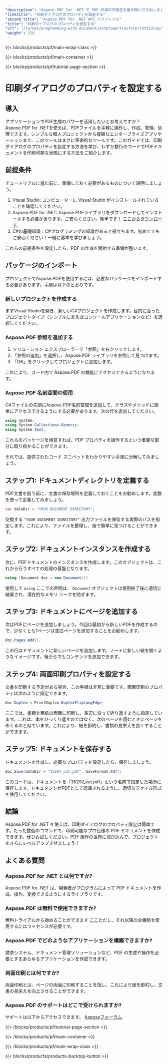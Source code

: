 ```yaml
---
"description": "Aspose.PDF for .NET で PDF 作成の可能性を最大限に引き出しましょう。このガイドを使えば、印刷プロパティを簡単に設定できます。"
"linktitle": "印刷ダイアログのプロパティを設定する"
"second_title": "Aspose.PDF for .NET API リファレンス"
"title": "印刷ダイアログのプロパティを設定する"
"url": "/ja/net/programming-with-document/setpropertiesforprintdialog/"
"weight": 320
---
```


{{< blocks/products/pf/main-wrap-class >}}

{{< blocks/products/pf/main-container >}}

{{< blocks/products/pf/tutorial-page-section >}}

# 印刷ダイアログのプロパティを設定する

## 導入

アプリケーションでPDF生成のパワーを活用したいとお考えですか？Aspose.PDF for .NETを使えば、PDFファイルを手軽に操作し、作成、管理、処理できます。シンプルな個人プロジェクトから複雑なエンタープライズアプリケーションまで、このツールはまさに革命的なツールです。このガイドでは、印刷ダイアログのプロパティを設定する方法を学び、わずか数行のコードでPDFドキュメントを印刷可能な状態にする方法をご紹介します。

## 前提条件

チュートリアルに進む前に、準備しておく必要があるものについて説明しましょう。

1. Visual Studio: コンピューターに Visual Studio がインストールされていることを確認してください。
2. Aspose.PDF for .NET: Aspose.PDFライブラリをダウンロードしてインストールする必要があります。ご安心ください。簡単です！ [ここからダウンロード](https://releases。aspose.com/pdf/net/).
3. C#の基礎知識：C#プログラミングの知識があると役立ちます。初めてでもご安心ください！一緒に基本を学びましょう。 

これらの前提条件を設定したら、PDF の作成を開始する準備が整います。

## パッケージのインポート

プロジェクトでAspose.PDFを使用するには、必要なパッケージをインポートする必要があります。手順は以下のとおりです。

### 新しいプロジェクトを作成する

まずVisual Studioを開き、新しいC#プロジェクトを作成します。目的に合ったプロジェクトタイプ（シンプルに言えばコンソールアプリケーションなど）を選択してください。

### Aspose.PDF 参照を追加する

1. ソリューション エクスプローラーで「参照」を右クリックします。
2. 「参照の追加」を選択し、Aspose.PDF ライブラリを参照して見つけます。
3. 「OK」をクリックしてプロジェクトに追加します。

これにより、コード内で Aspose.PDF の機能にアクセスできるようになります。

### Aspose.PDF 名前空間の使用

C#ファイルの先頭にAspose.PDF名前空間を追加して、クラスやメソッドに簡単にアクセスできるようにする必要があります。次の行を追加してください。

```csharp
using System;
using System.Collections.Generic;
using System.Text;
```

これらのパッケージを用意すれば、PDF プロパティを操作するという重要な部分に取り掛かることができます。

それでは、提供されたコード スニペットをわかりやすい手順に分解してみましょう。

## ステップ1: ドキュメントディレクトリを定義する

PDF文書を扱う前に、文書の保存場所を定義しておくことをお勧めします。変数を使って定義してみましょう。

```csharp
var dataDir = "YOUR DOCUMENT DIRECTORY";
```
交換する `"YOUR DOCUMENT DIRECTORY"` 出力ファイルを保存する実際のパスを指定します。これにより、ファイルを整理し、後で簡単に見つけることができます。

## ステップ2: ドキュメントインスタンスを作成する

次に、PDFドキュメントのインスタンスを作成します。このオブジェクトは、これから行うすべての処理の基盤となります。

```csharp
using (Document doc = new Document())
```

使用して `using` ここでの声明は、 `Document` オブジェクトは使用終了後に適切に破棄され、潜在的なメモリ リークを防ぎます。

## ステップ3: ドキュメントにページを追加する

次はPDFにページを追加しましょう。今回は最初から新しいPDFを作成するので、少なくとも1ページは空白ページを追加することをお勧めします。

```csharp
doc.Pages.Add();
```

この行はドキュメントに新しいページを追加します。ノートに新しい紙を開くようなイメージです。後からでもコンテンツを追加できます。

## ステップ4: 両面印刷プロパティを設定する

文書を印刷する予定がある場合、この手順は非常に重要です。両面印刷のプロパティは次のように設定できます。

```csharp
doc.Duplex = PrintDuplex.DuplexFlipLongEdge;
```

ここでは、書類を用紙の両面に印刷し、長辺に沿って折り返すように指定しています。これは、本をひっくり返すのではなく、次のページを読むときにページをめくるのと似ています。これにより、紙を節約し、書類の見栄えを良くすることができます。

## ステップ5: ドキュメントを保存する

ドキュメントを作成し、必要なプロパティを設定したら、保存しましょう。

```csharp
doc.Save(dataDir + "35297_out.pdf", SaveFormat.Pdf);
```

このコードは、ドキュメントを「35297_out.pdf」という名前で指定した場所に保存します。ドキュメントがPDFとして認識されるように、適切なファイル形式を使用してください。

## 結論

Aspose.PDF for .NET を使えば、印刷ダイアログのプロパティ設定は簡単です。たった数個のコマンドで、印刷可能なプロ仕様の PDF ドキュメントを作成できます。ぜひお試しください。PDF 操作の世界に飛び込んで、プロジェクトをさらにレベルアップさせましょう！

## よくある質問

### Aspose.PDF for .NET とは何ですか?
Aspose.PDF for .NET は、開発者がプログラムによって PDF ドキュメントを作成、操作、変換できるようにするライブラリです。

### Aspose.PDF は無料で使用できますか?
無料トライアルから始めることができます [ここ](https://releases.aspose.com/)ただし、それ以降の全機能を使用するにはライセンスが必要です。

### Aspose.PDF でどのようなアプリケーションを構築できますか?
請求システム、ドキュメント管理ソリューションなど、PDF の生成や操作を必要とするあらゆるアプリケーションを作成できます。

### 両面印刷とは何ですか?
両面印刷とは、ページの両面に印刷することを指し、これにより紙を節約し、文書の見栄えを向上させることができます。

### Aspose.PDF のサポートはどこで受けられますか?
サポートは以下からアクセスできます。 [Asposeフォーラム](https://forum。aspose.com/c/pdf/10).

{{< /blocks/products/pf/tutorial-page-section >}}

{{< /blocks/products/pf/main-container >}}

{{< /blocks/products/pf/main-wrap-class >}}

{{< blocks/products/products-backtop-button >}}
